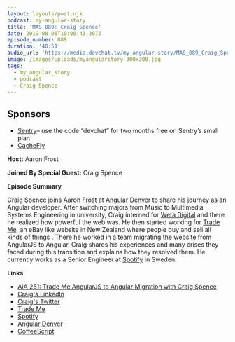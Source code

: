 ```yaml
---
layout: layouts/post.njk
podcast: my-angular-story
title: 'MAS 089: Craig Spence'
date: 2019-08-06T10:00:43.307Z
episode_number: 089
duration: '40:51'
audio_url: 'https://media.devchat.tv/my-angular-story/MAS_089_Craig_Spence.mp3'
image: /images/uploads/myangularstory-300x300.jpg
tags:
  - my_angular_story
  - podcast
  - Craig Spence
---
```

## **Sponsors**

* [Sentry](http://sentry.io/)– use the code “devchat” for two months free on Sentry’s small plan
* [CacheFly](https://www.cachefly.com/)

**Host:** Aaron Frost

**Joined By Special Guest:** Craig Spence

**Episode Summary**

Craig Spence joins Aaron Frost at [Angular Denver](https://angulardenver.com/) to share his journey as an Angular developer. After switching majors from Music to Multimedia Systems Engineering in university, Craig interned for [Weta Digital](https://www.wetafx.co.nz/) and there he realized how powerful the web was. He then started working for [Trade Me](https://www.trademe.co.nz/), an eBay like website in New Zealand where people buy and sell all kinds of things . There he worked in a team migrating the website from AngularJS to Angular. Craig shares his experiences and many crises they faced during this transition and explains how they resolved them. He currently  works as a Senior Engineer at [Spotify](https://www.spotify.com/) in Sweden. 

**Links**

* [AiA 251: Trade Me AngularJS to Angular Migration with Craig Spence](https://devchat.tv/adv-in-angular/aia-251-craig-spence/)
* [Craig's LinkedIn](https://www.linkedin.com/in/craig-spence/)
* [Craig's Twitter](https://twitter.com/phenomnominal)
* [Trade Me](https://www.trademe.co.nz/) 
* [Spotify](https://www.spotify.com/)
* [Angular Denver](https://angulardenver.com/)
* [CoffeeScript](https://coffeescript.org/)
